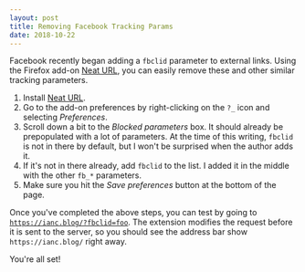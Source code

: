 ```yaml
---
layout: post
title: Removing Facebook Tracking Params
date: 2018-10-22
---
```


Facebook recently began adding a `fbclid` parameter to external links. Using the Firefox add-on [Neat URL](https://addons.mozilla.org/firefox/addon/neat-url/), you can easily remove these and other similar tracking parameters.

  1. Install [Neat URL](https://addons.mozilla.org/firefox/addon/neat-url/).
  2. Go to the add-on preferences by right-clicking on the `?_` icon and selecting _Preferences_.
  3. Scroll down a bit to the _Blocked parameters_ box. It should already be prepopulated with a lot of parameters. At the time of this writing, `fbclid` is not in there by default, but I won't be surprised when the author adds it.
  4. If it's not in there already, add `fbclid` to the list. I added it in the middle with the other `fb_*` parameters.
  5. Make sure you hit the _Save preferences_ button at the bottom of the page.

Once you've completed the above steps, you can test by going to [`https://ianc.blog/?fbclid=foo`](https://ianc.blog/?fbclid=foo). The extension modifies the request before it is sent to the server, so you should see the address bar show `https://ianc.blog/` right away.

You're all set!